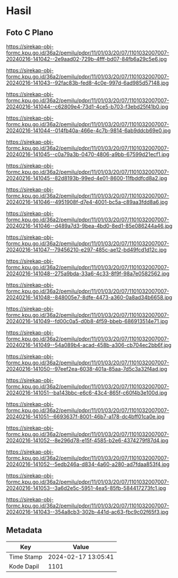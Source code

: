 # Hasil

## Foto C Plano

https://sirekap-obj-formc.kpu.go.id/36a2/pemilu/pdpr/11/01/03/20/07/1101032007007-20240216-141042--2e9aad02-729b-4fff-bd07-84fb6a29c5e6.jpg

https://sirekap-obj-formc.kpu.go.id/36a2/pemilu/pdpr/11/01/03/20/07/1101032007007-20240216-141043--92fac83b-fed8-4c0e-997d-6ad985d57148.jpg

https://sirekap-obj-formc.kpu.go.id/36a2/pemilu/pdpr/11/01/03/20/07/1101032007007-20240216-141044--c62809e4-73d1-4ce5-b703-f3ebd25f41b0.jpg

https://sirekap-obj-formc.kpu.go.id/36a2/pemilu/pdpr/11/01/03/20/07/1101032007007-20240216-141044--014fb40a-466e-4c7b-9814-6ab9ddcb69e0.jpg

https://sirekap-obj-formc.kpu.go.id/36a2/pemilu/pdpr/11/01/03/20/07/1101032007007-20240216-141045--c0a79a3b-0470-4806-a9bb-67599d21ecf1.jpg

https://sirekap-obj-formc.kpu.go.id/36a2/pemilu/pdpr/11/01/03/20/07/1101032007007-20240216-141045--82d8193b-99ed-4e01-8600-11fbddfcd8a2.jpg

https://sirekap-obj-formc.kpu.go.id/36a2/pemilu/pdpr/11/01/03/20/07/1101032007007-20240216-141046--4951908f-d7e4-4001-bc5a-c89aa3fdd8a6.jpg

https://sirekap-obj-formc.kpu.go.id/36a2/pemilu/pdpr/11/01/03/20/07/1101032007007-20240216-141046--d489a7d3-9bea-4bd0-8ed1-85e086244a46.jpg

https://sirekap-obj-formc.kpu.go.id/36a2/pemilu/pdpr/11/01/03/20/07/1101032007007-20240216-141047--79456210-e297-485c-ae12-bd49fcd1d12c.jpg

https://sirekap-obj-formc.kpu.go.id/36a2/pemilu/pdpr/11/01/03/20/07/1101032007007-20240216-141048--275a9bda-33a6-4c33-8f9f-98a7e0582562.jpg

https://sirekap-obj-formc.kpu.go.id/36a2/pemilu/pdpr/11/01/03/20/07/1101032007007-20240216-141048--848005e7-8dfe-4473-a360-0a8ad34b6658.jpg

https://sirekap-obj-formc.kpu.go.id/36a2/pemilu/pdpr/11/01/03/20/07/1101032007007-20240216-141049--fd00c0a5-d0b8-4f59-bbeb-686913514e71.jpg

https://sirekap-obj-formc.kpu.go.id/36a2/pemilu/pdpr/11/01/03/20/07/1101032007007-20240216-141049--54a089b4-acad-458b-a306-cb704ec2bb6f.jpg

https://sirekap-obj-formc.kpu.go.id/36a2/pemilu/pdpr/11/01/03/20/07/1101032007007-20240216-141050--97eef2ea-6038-401a-85aa-7d5c3a32f4ad.jpg

https://sirekap-obj-formc.kpu.go.id/36a2/pemilu/pdpr/11/01/03/20/07/1101032007007-20240216-141051--ba143bbc-e6c6-43c4-865f-c60f4b3e100d.jpg

https://sirekap-obj-formc.kpu.go.id/36a2/pemilu/pdpr/11/01/03/20/07/1101032007007-20240216-141051--6693637f-8001-46b7-a178-dc4bff01ca0e.jpg

https://sirekap-obj-formc.kpu.go.id/36a2/pemilu/pdpr/11/01/03/20/07/1101032007007-20240216-141052--8e296d78-e15f-4585-b2e6-4374279f87d4.jpg

https://sirekap-obj-formc.kpu.go.id/36a2/pemilu/pdpr/11/01/03/20/07/1101032007007-20240216-141052--5edb246a-d834-4a60-a280-ad7fdaa853f4.jpg

https://sirekap-obj-formc.kpu.go.id/36a2/pemilu/pdpr/11/01/03/20/07/1101032007007-20240216-141053--3a6d2e5c-5951-4ea5-85fb-584417273fc1.jpg

https://sirekap-obj-formc.kpu.go.id/36a2/pemilu/pdpr/11/01/03/20/07/1101032007007-20240216-141043--354a8cb3-302b-441d-ac63-fbc9c02f65f3.jpg


## Metadata

| Key        | Value               |
| ---------- | ------------------- |
| Time Stamp | 2024-02-17 13:05:41 |
| Kode Dapil | 1101                |



